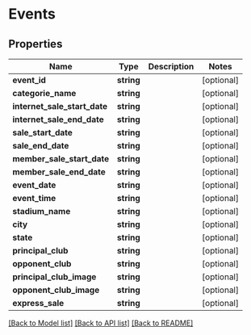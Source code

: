 # Events

## Properties
Name | Type | Description | Notes
------------ | ------------- | ------------- | -------------
**event_id** | **string** |  | [optional] 
**categorie_name** | **string** |  | [optional] 
**internet_sale_start_date** | **string** |  | [optional] 
**internet_sale_end_date** | **string** |  | [optional] 
**sale_start_date** | **string** |  | [optional] 
**sale_end_date** | **string** |  | [optional] 
**member_sale_start_date** | **string** |  | [optional] 
**member_sale_end_date** | **string** |  | [optional] 
**event_date** | **string** |  | [optional] 
**event_time** | **string** |  | [optional] 
**stadium_name** | **string** |  | [optional] 
**city** | **string** |  | [optional] 
**state** | **string** |  | [optional] 
**principal_club** | **string** |  | [optional] 
**opponent_club** | **string** |  | [optional] 
**principal_club_image** | **string** |  | [optional] 
**opponent_club_image** | **string** |  | [optional] 
**express_sale** | **string** |  | [optional] 

[[Back to Model list]](../README.md#documentation-for-models) [[Back to API list]](../README.md#documentation-for-api-endpoints) [[Back to README]](../README.md)


